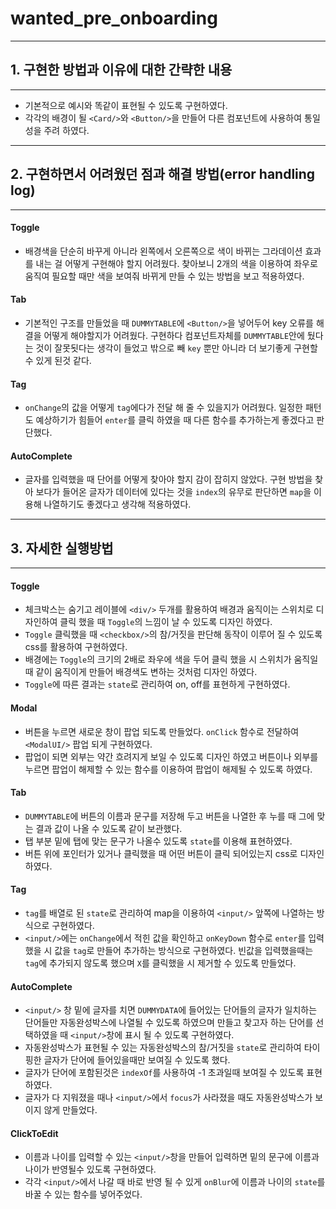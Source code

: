 # wanted_pre_onboarding

---

## 1. 구현한 방법과 이유에 대한 간략한 내용

---

- 기본적으로 예시와 똑같이 표현될 수 있도록 구현하였다.
- 각각의 배경이 될 `<Card/>`와 `<Button/>`을 만들어 다른 컴포넌트에 사용하여 통일성을 주려 하였다.

---

## 2. 구현하면서 어려웠던 점과 해결 방법(error handling log)

---

#### Toggle

- 배경색을 단순히 바꾸게 아니라 왼쪽에서 오른쪽으로 색이 바뀌는 그라데이션 효과를 내는 걸 어떻게 구현해야 할지 어려웠다. 찾아보니 2개의 색을 이용하여 좌우로 움직여 필요할 때만 색을 보여줘 바뀌게 만들 수 있는 방법을 보고 적용하였다.

#### Tab

- 기본적인 구조를 만들었을 때 `DUMMYTABLE`에 `<Button/>`을 넣어두어 key 오류를 해결을 어떻게 해야할지가 어려웠다. 구현하다 컴포넌트자체를 `DUMMYTABLE`안에 뒀다는 것이 잘못됫다는 생각이 들었고 밖으로 빼 `key` 뿐만 아니라 더 보기좋게 구현할 수 있게 된것 같다.

#### Tag

- `onChange`의 값을 어떻게 `tag`에다가 전달 해 줄 수 있을지가 어려웠다. 일정한 패턴도 예상하기가 힘들어 `enter`를 클릭 하였을 때 다른 함수를 추가하는게 좋겠다고 판단했다.

#### AutoComplete

- 글자를 입력했을 때 단어를 어떻게 찾아야 할지 감이 잡히지 않았다. 구현 방법을 찾아 보다가 들어온 글자가 데이터에 있다는 것을 `index`의 유무로 판단하면 `map`을 이용해 나열하기도 좋겠다고 생각해 적용하였다.

---

## 3. 자세한 실행방법

---

#### Toggle

- 체크박스는 숨기고 레이블에 `<div/>` 두개를 활용하여 배경과 움직이는 스위치로 디자인하여 클릭 했을 때 `Toggle`의 느낌이 날 수 있도록 디자인 하였다.
- `Toggle` 클릭했을 때 `<checkbox/>`의 참/거짓을 판단해 동작이 이루어 질 수 있도록 css를 활용하여 구현하였다.
- 배경에는 `Toggle`의 크기의 2배로 좌우에 색을 두어 클릭 했을 시 스위치가 움직일때 같이 움직이게 만들어 배경색도 변하는 것처럼 디자인 하였다.
- `Toggle`에 따른 결과는 `state`로 관리하여 on, off를 표현하게 구현하였다.

#### Modal

- 버튼을 누르면 새로운 창이 팝업 되도록 만들었다. `onClick` 함수로 전달하여 `<ModalUI/>` 팝업 되게 구현하였다.
- 팝업이 되면 외부는 약간 흐려지게 보일 수 있도록 디자인 하였고 버튼이나 외부를 누르면 팝업이 해제할 수 있는 함수를 이용하여 팝업이 해제될 수 있도록 하였다.

#### Tab

- `DUMMYTABLE`에 버튼의 이름과 문구를 저장해 두고 버튼을 나열한 후 누를 때 그에 맞는 결과 값이 나올 수 있도록 같이 보관했다.
- 탭 부분 밑에 탭에 맞는 문구가 나올수 있도록 `state`를 이용해 표현하였다.
- 버튼 위에 포인터가 있거나 클릭했을 때 어떤 버튼이 클릭 되어있는지 css로 디자인하였다.

#### Tag

- `tag`를 배열로 된 `state`로 관리하여 map을 이용하여 `<input/>` 앞쪽에 나열하는 방식으로 구현하였다.
- `<input/>`에는 `onChange`에서 적힌 값을 확인하고 `onKeyDown` 함수로 `enter`를 입력했을 시 값을 `tag`로 만들어 추가하는 방식으로 구현하였다. 빈값을 입력했을때는 `tag`에 추가되지 않도록 했으며 `X`를 클릭했을 시 제거할 수 있도록 만들었다.

#### AutoComplete

- `<input/>` 창 밑에 글자를 치면 `DUMMYDATA`에 들어있는 단어들의 글자가 일치하는 단어들만 자동완성박스에 나열될 수 있도록 하였으며 만들고 찾고자 하는 단어를 선택하였을 때 `<input/>`창에 표시 될 수 있도록 구현하였다.
- 자동완성박스가 표현될 수 있는 자동완성박스의 참/거짓을 `state`로 관리하여 타이핑한 글자가 단어에 들어있을때만 보여질 수 있도록 했다.
- 글자가 단어에 포함된것은 `indexOf`를 사용하여 -1 초과일때 보여질 수 있도록 표현하였다.
- 글자가 다 지워졌을 때나 `<input/>`에서 `focus`가 사라졌을 때도 자동완성박스가 보이지 않게 만들었다.

#### ClickToEdit

- 이름과 나이를 입력할 수 있는 `<input/>`창을 만들어 입력하면 밑의 문구에 이름과 나이가 반영될수 있도록 구현하였다.
- 각각 `<input/>`에서 나갈 때 바로 반영 될 수 있게 `onBlur`에 이름과 나이의 `state`를 바꿀 수 있는 함수를 넣어주었다.
